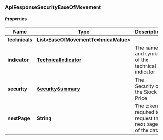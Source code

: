 
### ApiResponseSecurityEaseOfMovement

#### Properties
Name | Type | Description | Notes
------------ | ------------- | ------------- | -------------
**technicals** | [**List&lt;EaseOfMovementTechnicalValue&gt;**](EaseOfMovementTechnicalValue.md) |  |  [optional]
**indicator** | [**TechnicalIndicator**](TechnicalIndicator.md) | The name and symbol of the technical indicator |  [optional]
**security** | [**SecuritySummary**](SecuritySummary.md) | The Security of the Stock Price |  [optional]
**nextPage** | **String** | The token required to request the next page of the data |  [optional]



